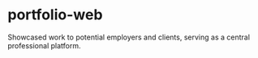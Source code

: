 # portfolio-web
Showcased work to potential employers and clients, serving as a central professional platform.
